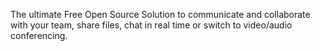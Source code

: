 The ultimate Free Open Source Solution to communicate and collaborate with your team, share files, chat in real time or switch to video/audio conferencing.
